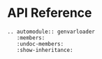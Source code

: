 # API Reference

```{eval-rst}
.. automodule:: genvarloader
   :members:
   :undoc-members:
   :show-inheritance:
```